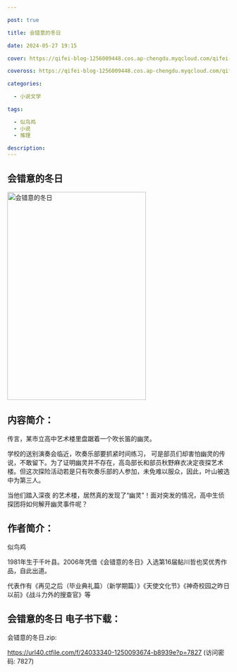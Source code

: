 ```yaml
---

post: true

title: 会错意的冬日

date: 2024-05-27 19:15

cover: https://qifei-blog-1256009448.cos.ap-chengdu.myqcloud.com/qifei-blog/6634ab070ea9cb1403895a79.jpg

coveross: https://qifei-blog-1256009448.cos.ap-chengdu.myqcloud.com/qifei-blog/6634ab070ea9cb1403895a79.jpg

categories:

  - 小说文学

tags:

  - 似鸟鸡
  - 小说
  - 推理

description:
---
```


## 会错意的冬日
<img alt="会错意的冬日 " class="aligncenter loading" data-was-processed="true" decoding="async" fetchpriority="high" height="471" src="https://qifei-blog-1256009448.cos.ap-chengdu.myqcloud.com/qifei-blog/6634ab070ea9cb1403895a79.jpg " style="cursor: zoom-in;" width="314"/>

## 内容简介：

传言，某市立高中艺术楼里盘踞着一个吹长笛的幽灵。

学校的送别演奏会临近，吹奏乐部要抓紧时间练习， 可是部员们却害怕幽灵的传说，不敢留下。为了证明幽灵并不存在，高岛部长和部员秋野麻衣决定夜探艺术楼。但这次探险活动若是只有吹奏乐部的人参加，未免难以服众，因此，叶山被选中为第三人。

当他们踏入深夜 的艺术楼，居然真的发现了“幽灵”！面对突发的情况，高中生侦探团将如何解开幽灵事件呢？

## 作者简介：

似鸟鸡

1981年生于千叶县。2006年凭借《会错意的冬日》入选第16届鲇川哲也奖优秀作品，自此出道。

代表作有《再见之后（毕业典礼篇）（新学期篇）》《天使文化节》《神奇校园之昨日以前》《战斗力外的搜查官》等

## 会错意的冬日 电子书下载：
会错意的冬日.zip: 

https://url40.ctfile.com/f/24033340-1250093674-b8939e?p=7827 (访问密码: 7827)
